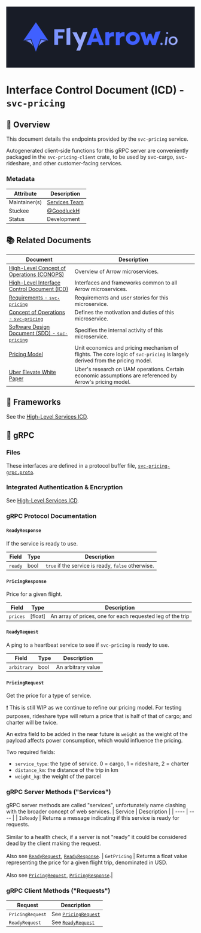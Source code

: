 ![Arrow Banner](https://github.com/Arrow-air/tf-github/raw/main/src/templates/doc-banner-services.png)

# Interface Control Document (ICD) - `svc-pricing`

## :telescope: Overview

This document details the endpoints provided by the `svc-pricing` service.

Autogenerated client-side functions for this gRPC server are conveniently packaged in the `svc-pricing-client` crate, to be used by svc-cargo, svc-rideshare, and other customer-facing services.

### Metadata

| Attribute     | Description                                                       |
| ------------- |-------------------------------------------------------------------|
| Maintainer(s) | [Services Team](https://github.com/orgs/Arrow-air/teams/services) |
| Stuckee       | [@GoodluckH](https://github.com/GoodluckH)                        |
| Status        | Development                                                       |

## :books: Related Documents

Document | Description
--- | ---
[High-Level Concept of Operations (CONOPS)](https://github.com/Arrow-air/se-services/blob/develop/docs/conops.md) | Overview of Arrow microservices.
[High-Level Interface Control Document (ICD)](https://github.com/Arrow-air/se-services/blob/develop/docs/icd.md) | Interfaces and frameworks common to all Arrow microservices.
[Requirements - `svc-pricing`](https://nocodb.arrowair.com/dashboard/#/nc/view/045288a8-3875-4429-bdaa-9f578275adef) | Requirements and user stories for this microservice.
[Concept of Operations - `svc-pricing`](./conops.md) | Defines the motivation and duties of this microservice.
[Software Design Document (SDD) - `svc-pricing`](./sdd.md) | Specifies the internal activity of this microservice.
[Pricing Model](https://docs.google.com/spreadsheets/d/1mjPtaIn3E5m7r4nyKt_sJKG9BSFm2ty7Gzo7OqERxwo) | Unit economics and pricing mechanism of flights. The core logic of `svc-pricing` is largely derived from the pricing model.
[Uber Elevate White Paper](https://evtol.news/__media/PDFs/UberElevateWhitePaperOct2016.pdf) | Uber's research on UAM operations. Certain economic assumptions are referenced by Arrow's pricing model.

## :hammer: Frameworks

See the [High-Level Services ICD](https://github.com/Arrow-air/se-services/blob/develop/docs/icd.md).

## :speech_balloon: gRPC

### Files

These interfaces are defined in a protocol buffer file, [`svc-pricing-grpc.proto`](../proto/svc-pricing-grpc.proto).

### Integrated Authentication & Encryption

See [High-Level Services ICD](https://github.com/Arrow-air/se-services/blob/develop/docs/icd.md).

### gRPC Protocol Documentation

#### `ReadyResponse`
If the service is ready to use.


| Field | Type | Description |
| ----- | ---- | ----------- |
| `ready` | bool |  `true` if the service is ready, `false` otherwise. |


#### `PricingResponse`
Price for a given flight. 

| Field | Type | Description |
| ----- | ---- | ----------- |
| `prices` | [float] |An array of prices, one for each requested leg of the trip |

#### `ReadyRequest`
A ping to a heartbeat service to see if `svc-pricing` is ready to use.


| Field | Type | Description |
| ----- | ---- | ----------- |
| `arbitrary` | bool  | An arbitrary value |

#### `PricingRequest`
Get the price for a type of service.

:exclamation: This is still WIP as we continue to refine our pricing model. For testing purposes, rideshare type will return a price that is half of that of cargo; and charter will be twice.

An extra field to be added in the near future is `weight` as the weight of the payload affects power consumption, which would influence the pricing.

Two required fields:
- `service_type`: the type of service. 0 = cargo, 1 = rideshare, 2 =
  charter
- `distance_km`: the distance of the trip in km
- `weight_kg`: the weight of the parcel

### gRPC Server Methods ("Services")

gRPC server methods are called "services", unfortunately name clashing with the broader concept of web services.
| Service | Description |
| ---- | ---- |
| `IsReady` | Returns a message indicating if this service is ready for requests.<br> <br>Similar to a health check, if a server is not "ready" it could be considered dead by the client making the request.<br> <br> Also see [`ReadyRequest`](#readyrequest), [`ReadyResponse`](#readyresponse).
| `GetPricing` | Returns a float value representing the price for a given flight trip, denominated in USD.<br> <br> Also see [`PricingRequest`](#pricingrequest), [`PricingResponse`](#pricingresponse).|

### gRPC Client Methods ("Requests")

| Request | Description |
| ------    | ------- |
| `PricingRequest` | See [`PricingRequest`](#pricingrequest)
| `ReadyRequest` | See [`ReadyRequest`](#readyrequest) |
